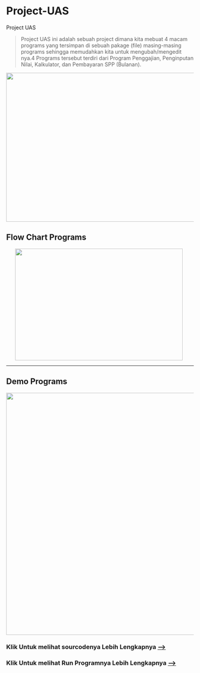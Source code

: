 # Project-UAS

Project UAS
>Project UAS ini adalah sebuah project dimana kita mebuat 4 macam programs yang tersimpan di sebuah pakage (file) masing-masing programs sehingga memudahkan kita untuk mengubah/mengedit nya.4 Programs tersebut terdiri dari Program Penggajian, Penginputan Nilai, Kalkulator, dan Pembayaran SPP (Bulanan).

<p align="center">
<img src="https://github.com/zainurramdhan/Project-UAS/blob/master/img/2.jpg" width="650" height="400" />
</p>

## Flow Chart Programs 
<ol>
   <img src="https://github.com/zainurramdhan/Project-UAS/blob/master/img/flowchart.jpg" width="450" height="300" />
</ol>
<hr/>

## Demo Programs
<img src="https://github.com/zainurramdhan/Project-UAS/blob/master/img/6.jpg" width="950" height="650" />

### Klik Untuk melihat sourcodenya Lebih Lengkapnya [--> ](https://github.com/zainurramdhan/Project-UAS/tree/master/uas)
### Klik Untuk melihat Run Programnya Lebih Lengkapnya [--> ](https://github.com/zainurramdhan/Project-UAS/tree/master/img)
